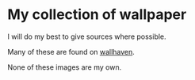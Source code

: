 # My collection of wallpaper

I will do my best to give sources where possible.

Many of these are found on [wallhaven](https://wallhaven.cc).

None of these images are my own.
